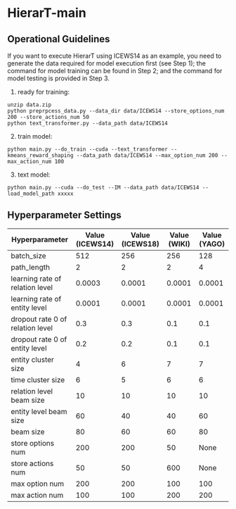 # HierarT-main

## Operational Guidelines
If you want to execute HierarT using ICEWS14 as an example, you need to generate the data required for model execution first (see Step 1); 
the command for model training can be found in Step 2; 
and the command for model testing is provided in Step 3.
1. ready for training:
```shell
unzip data.zip
python preprpcess_data.py --data_dir data/ICEWS14 --store_options_num 200 --store_actions_num 50
python text_transformer.py --data_path data/ICEWS14
```

2. train model:
```shell
python main.py --do_train --cuda --text_transformer --kmeans_reward_shaping --data_path data/ICEWS14 --max_option_num 200 --max_action_num 100
```

3. text model:
```shell
python main.py --cuda --do_test --IM --data_path data/ICEWS14 --load_model_path xxxxx
```

## Hyperparameter Settings


|  Hyperparameter  | Value (ICEWS14) | Value (ICEWS18) | Value (WIKI)  | Value (YAGO)  |
|  ----  |  ----  | ----  |  ----  | ----  |
| batch_size  | 512 |256 | 256 | 128 |
| path_length  | 2 | 2 | 2 | 4 |
| learning rate of relation level  | 0.0003 | 0.0001 | 0.0001 | 0.0001 |
| learning rate of entity level  | 0.0001 | 0.0001 | 0.0001 | 0.0001 |
| dropout rate 0 of relation level  | 0.3 | 0.3 | 0.1 | 0.1 |  
| dropout rate 0 of entity level  | 0.2 | 0.2 | 0.1 | 0.1 |
| entity cluster size  | 4 | 6 | 7 | 7 |
| time cluster size  | 6 | 5 | 6 | 6 |
| relation level beam size  | 10 | 10 | 10 | 10 |
| entity level beam size  | 60 | 40 | 40 | 60 |
| beam size  | 80 | 60 | 60 | 80 |
|store options num | 200 | 200 | 50 | None |
|store actions num | 50 | 50 | 600 | None |
|max option num | 200 | 200 | 100 | 100 |
|max action num | 100 | 100 | 200 | 200 |

